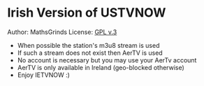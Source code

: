 Irish Version of USTVNOW
===
Author: MathsGrinds
License: [GPL v.3](http://www.gnu.org/copyleft/gpl.html)

- When possible the station's m3u8 stream is used
- If such a stream does not exist then AerTV is used
- No account is necessary but you may use your AerTv account
- AerTV is only available in Ireland (geo-blocked otherwise)
- Enjoy IETVNOW :)
